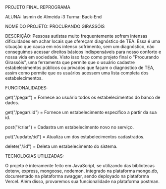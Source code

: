 PROJETO FINAL REPROGRAMA

ALUNA: Iasmin de Almeida :3
Turma: Back-End

NOME DO PROJETO: PROCURANDO GIRASSÓIS


DESCRIÇÃO: Pessoas autistas muito frequentemente sofrem intensas dificuldades em achar locais que ofereçam diagnóstico de TEA. Essa é uma situação que causa em nós intenso sofrimento, sem um diagnóstico, não conseguimos acessar direitos básicos indispensáveis para nosso conforto e nossa vida em sociedade. Visto isso faço como projeto final o "Procurando Girassóis", uma ferramenta que permite que o usuário cadastre estabelecimentos públicos ou privados que façam o diagnóstico de TEA, assim como permite que os usuários acessem uma lista completa dos estabelecimentos.

FUNCIONALIDADES:


get("/pegar") = Fornece ao usuário todos os estabelecimentos do banco de dados.

get("/pegar/:id") = Fornece um estabelecimento específico a partir da sua id.

post("/criar") = Cadastra um estabelecimento novo no serviço.

put("/update/:id") = Atualiza um dos estabelecimentos cadastrados.

delete("/:id") = Deleta um estabelecimento do sistema.


TECNOLOGIAS UTILIZADAS:

O projeto é interamente feito em JavaScript, se utilizando das bibliotecas dotenv, express, mongoose, nodemon, integrado na plataforma mongo.db, documentado na plataforma swagger, sendo deployado na plataforma Vercel. Além disso, provaremos sua funcionalidade na plataforma postman.